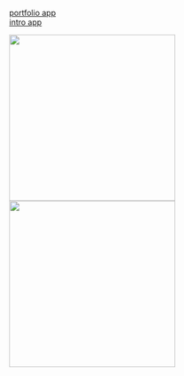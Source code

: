 [portfolio app](https://github.com/yuri0407/cordova_m_portfolio)  
[intro app](https://github.com/yuri0407/cordova_introduction_app)  

<img src="https://user-images.githubusercontent.com/94339489/203671150-15f61e9b-8ceb-409e-bc3c-0d59be0adef7.jpg"  width="300"/> <img src="https://user-images.githubusercontent.com/94339489/203671208-de63f550-67df-4263-a229-eec0ef4ee1b8.jpg"  width="300"/>
